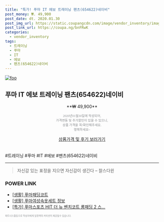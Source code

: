 ```yaml
--- 
title: "특가! 푸마 IT 에보 트레이닝 팬츠(654622)네이비" 
post_money: ₩. 49,900 
post_date: dt. 2020.01.30 
post_img_url: https://static.coupangcdn.com/image/vendor_inventory/images/2016/08/22/14/6/26474047-c10f-4cf5-a98c-5d11e8934278.jpg 
post_link_url: https://coupa.ng/bnFRwK 
categories: 
  - vendor_inventory 
tags: 
  - 트레이닝 
  - 푸마 
  - IT 
  - 에보 
  - 팬츠(654622)네이비 
--- 
```

[![foo](https://static.coupangcdn.com/image/vendor_inventory/images/2016/08/22/14/6/26474047-c10f-4cf5-a98c-5d11e8934278.jpg)](https://coupa.ng/bnFRwK) 

## 푸마 IT 에보 트레이닝 팬츠(654622)네이비 
<p style="text-align: center;">**₩ 49,900**</p> 
<p style="text-align: center;"><span style="color: #898c8f; font-family: Georgia,Times,serif; font-size: 0.75em;">2020년01월30일에 작성되어, <br>가격변동 및 추가할인이 있을 수 있으니,<br> 상품 가격을 꼭!확인해주세요.<br>행복하세요~</span> 
</p>	 
<div markdown="0" style="text-align: center;"><a href="https://coupa.ng/bnFRwK" class="btn btn--success">상품가격 및 후기 보러가기</a></div> 
<br><br> 
  #트레이닝 #푸마 #IT #에보 #팬츠(654622)네이비 
<hr> 

> 자신감 있는 표정을 지으면 자신감이 생긴다 – 찰스다윈 


### POWER LINK

* <a href="https://blog.naver.com/fasyy4321/221759307366" target="_blank"> [생활] 푸마패딩코트  </a>
* <a href="https://blog.naver.com/fasyy4321/221761198788" target="_blank"> [생활] 푸마여성속옷세트 정보 </a>
* <a href="https://blog.naver.com/sakai111/221789090668" target="_blank">[특가] 푸마스포츠 HIT 더 뉴 벤치코트 롱패딩 2 스...</a>

<span style="color: #898c8f; font-family: Georgia,Times,serif; font-size: 0.55em;">파트너스활동으로 작성자에게 일정액의 커미션이 제공될수 있습니다.</span> 
